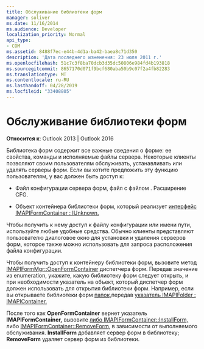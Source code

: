 ```yaml
---
title: Обслуживание библиотеки форм
manager: soliver
ms.date: 11/16/2014
ms.audience: Developer
localization_priority: Normal
api_type:
- COM
ms.assetid: 8488f7ec-e44b-4d1a-ba42-baea8c71d350
description: 'Дата последнего изменения: 23 июля 2011 г.'
ms.openlocfilehash: 51c7c3f8ba70dcb3d35dc50806e984fd4b193818
ms.sourcegitcommit: 8657170d071f9bcf680aba50b9c07f2a4fb82283
ms.translationtype: MT
ms.contentlocale: ru-RU
ms.lasthandoff: 04/28/2019
ms.locfileid: "33408805"
---
```

# <a name="maintaining-a-form-library"></a>Обслуживание библиотеки форм

  
  
**Относится к**: Outlook 2013 | Outlook 2016 
  
Библиотека форм содержит все важные сведения о форме: ее свойства, команды и исполняемые файлы сервера. Некоторые клиенты позволяют своим пользователям обслуживать, устанавливать или удалять серверы форм. Если вы хотите предложить эту функцию пользователям, у вас должен быть доступ к:
  
- Файл конфигурации сервера форм, файл с файлом . Расширение CFG.
    
- Объект контейнера библиотеки форм, который реализует [интерфейс IMAPIFormContainer : IUnknown.](imapiformcontaineriunknown.md) 
    
Чтобы получить к нему доступ к файлу конфигурации или имени пути, используйте любые удобные средства. Обычно клиенты представляют пользователю диалоговое окно для установки и удаления серверов форм, которое также можно использовать для запроса расположения файла конфигурации.
  
Чтобы получить доступ к контейнеру библиотеки форм, вызовите метод [IMAPIFormMgr::OpenFormContainer](imapiformmgr-openformcontainer.md) диспетчера форм. Передав значение из enumeration, укажите, какую библиотеку форм следует открыть, и при необходимости указатель на объект, который диспетчер форм должен использовать для открытия библиотеки форм. Например, если вы открываете библиотеки форм [папок,](folder-form-libraries.md)передав [указатель IMAPIFolder : IMAPIContainer.](imapifolderimapicontainer.md) 
  
После того как **OpenFormContainer** вернет указатель **IMAPIFormContainer,** вызовите [либо IMAPIFormContainer::InstallForm,](imapiformcontainer-installform.md) либо [IMAPIFormContainer::RemoveForm](imapiformcontainer-removeform.md), в зависимости от выполняемого обслуживания. **InstallForm** добавляет сервер форм в библиотеку; **RemoveForm** удаляет сервер форм из библиотеки. 
  

